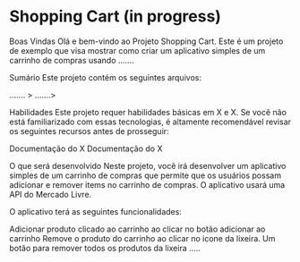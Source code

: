 # Shopping Cart (in progress)


Boas Vindas
Olá e bem-vindo ao Projeto Shopping Cart. Este é um projeto de exemplo que visa mostrar como criar um aplicativo simples de um carrinho de compras usando .......

Sumário
Este projeto contém os seguintes arquivos:

....... >
.......>

Habilidades
Este projeto requer habilidades básicas em X e X. Se você não está familiarizado com essas tecnologias, é altamente recomendável revisar os seguintes recursos antes de prosseguir:

Documentação do X
Documentação do X


O que será desenvolvido
Neste projeto, você irá desenvolver um aplicativo simples de um carrinho de compras que permite que os usuários possam adicionar e  remover items no carrinho de compras. O aplicativo usará uma API do Mercado Livre.

O aplicativo terá as seguintes funcionalidades:

Adicionar produto clicado ao carrinho ao clicar no botão adicionar ao carrinho
Remove o produto do carrinho ao clicar no icone da lixeira. 
Um botão para remover todos os produtos da lixeira
.....
